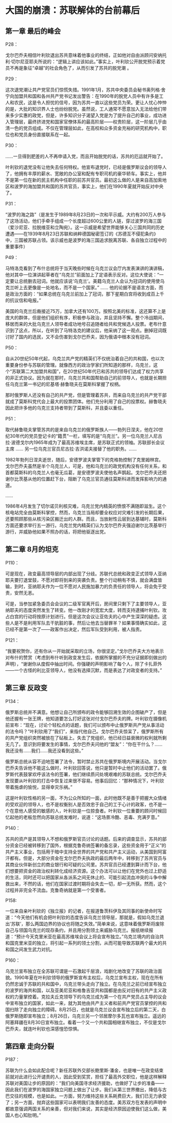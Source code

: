 # 大国的崩溃：苏联解体的台前幕后

## 第一章 最后的峰会

P28：

 戈尔巴乔夫相信叶利钦退出苏共意味着他事业的终结，正如他对自由派顾问安纳托利·切尔尼亚耶夫所说的：“逻辑上讲应该如此。”事实上，叶利钦公开脱党预示着党员不再是象征“卓越”的社会角色了，从而引发了苏共的脱党潮 。

P29：

这次退党潮让共产党官员们惊慌失措。1991年1月，苏共中央委员会秘书奥列格·舍宁向加盟共和国和各州共产党书记发出警告：在1990年的脱党人员中有许多是工人和农民，这是令人担忧的信号，因为苏共一直以这些党员为荣。更让人忧心忡忡的是，大批的知识界人士也纷纷脱党。虽然说，工人通常不愿意加入无法给他们带来多少实惠的政党，但是，许多知识分子渴望入党是为了提升自己的事业，成功进入管理层，最终挤进党和国家官僚体系的最高阶层——权贵阶层，这一阶层几乎由清一色的党员组成。不仅在管理层如此，在高校和众多资金充裕的研究机构中，职位也和党员身份直接联系在一起。

P30：

……一旦得到肥差的人不再申请入党，而且开始脱党的话，苏共的厄运就开始了。

叶利钦的退党没有让他失去任何特权。他宣布退党时，已经是俄罗斯议会的领导人了，他拥有丰厚的薪水、宽敞的办公室和配有专职司机的豪华轿车。事实上，他并不是第一位在新的民主机构中任职的前苏共官员。最初这么做的人是来自高加索地区和波罗的海加盟共和国的苏共官员，事实上，他们在1990年夏就开始反对中央了。

P31：

“波罗的海之路”（是发生于1989年8月23日的一次和平示威。大约有200万人参与了这场活动，他们手牵手组成一个长度超过600公里的人链，穿过波罗的海三国（爱沙尼亚、拉脱维亚和立陶宛）。这一示威是希望世界能够关心三国共同的历史遭遇——在1939年8月23日苏联和纳粹德国秘密签订的《苏德互不侵犯条约》中，三国被苏联占领。该示威也是波罗的海三国追求脱离苏联、各自独立过程中的重要事件）

P49：

马特洛克看到了布什总统将于当天晚些时候在乌克兰议会厅内发表演讲的演讲稿，他对其中一位演讲起草者在“乌克兰”前面加上了定语表示反对。这位大使说：“一定要让总统删去冠词。他就应该说‘乌克兰’。美籍乌克兰人会认为冠词的使用使乌克兰听上去更像是一处地名，而不是一个国家。” …… 他的论据不是语言方面，而是政治方面的：“如果总统在乌克兰前加上了冠词，那下星期白宫将收到成百上千的抗议信和电报。”

美国的乌克兰后裔接近75万，加拿大还有100万。按照北美的标准，这还算不上是庞大的群体，但是他们组织有序，积极参与政治，并且坚持不懈。整个冷战期间，移居而来的大批乌克兰人领导者成功地号召追随者给共和党候选人投票。老布什意识到了这点，所以，在听到了马特洛克的建议后，他采纳了这一观点。删掉冠词既讨好了国内的选民，又不会伤害到戈尔巴乔夫，因为俄语中根本没有冠词。

P50：

自从20世纪50年代起，乌克兰共产党的精英们不仅统治着自己的共和国，也以次重要身份参与苏联的管理。就像西方的政治学家们所知道的那样，乌克兰，这个“苏联第二大加盟共和国”，在20世纪50年代已和苏共的领导们达成了权力共享的非正式协议。因为就在那时，乌克兰共和国帮助自己的前领导人，也就是长期担任乌克兰第一书记的尼基塔·赫鲁晓夫在莫斯科掌握了权柄。

那时俄罗斯人还没有自己的共产党，但是管理着苏共，而来自乌克兰的共产党干部就成了莫斯科党代会上最大的投票团体。他们充分利用了自己的投票权。赫鲁晓夫因此把许多他的乌克兰支持者带到了莫斯科，并且委以重任。

P51：

取代赫鲁晓夫掌管苏共的是来自乌克兰的俄罗斯族人——勃列日涅夫，他在20世纪30年代的党员登记卡的“籍贯”一栏，填写的是“乌克兰”。另一位乌克兰人尼古拉·波德戈尔内1965年成为了最高苏维埃主席，是苏联正式的领袖。苏联部长会议主席 …… 另一位乌克兰官员尼古拉·吉洪诺夫接替了他的职务。……

1982年勃列日涅夫逝世，随后，安德罗波夫掌管下的克格勃控制了克里姆林宫。戈尔巴乔夫虽然是半个乌克兰人，可是，他和乌克兰的政党机构没有任何关系，和首都莫斯科的乌克兰人也毫无瓜葛，是安德罗波夫使他名声鹊起。戈尔巴乔夫还把谢尔比茨基从他的位置赶下台，阻断了乌克兰官员通往莫斯科进而发挥影响力的通道。

……

1986年4月发生了切尔诺贝利核灾难，乌克兰党内精英的愤恨不满随即滋生。这个核电站完全由莫斯科掌控，然而，乌克兰当局却要全权应对灾难引发的长期后果，还要照顾那些从核污染区搬迁出的人群。而且，当放射性云层到达基辅时，莫斯科方面还要求举行五一游行。乌克兰党内精英们认为戈尔巴乔夫强迫谢尔比茨基举行游行，并威胁他如果不照办的话，将把他驱逐出党。

## 第二章 8月的坦克

P110：

可是现在，政变最高领导层的内部出现了分歧。苏联代总统和政变正式领导人亚纳耶夫要打退堂鼓，不愿对即将到来的突袭负责。整个行动稍有不慎，就会满盘皆输，到时，亚纳耶夫作为一位不愿对人民施加暴力的负责任的领导人，将会免于受责，安然无恙。

可是，当参加紧急委员会会议的二级军官离开后，房间里只剩下了主要领导人，亚纳耶夫的态度突然发生了转变。他一改刚才的宽宏大度，转而支持逮捕叶利钦。攻占白宫的行动将按原计划进行。但是这次会议让亚佐夫的心中产生深深的疑虑。这些人是不是利用军队去干肮脏的事，然后让他去当替罪羊？如果事情确实如此，这已经不是第一次了——政客作出决定，然后军队受到利用，被人指责。

P121：

“我要祝贺你，还有你从一开始就采取的立场，你很坚定。”戈尔巴乔夫大方地表示对布什的赞赏（考虑到布什听到政变发生后，依据所掌握的不充分证据即刻做出的声明），“谢谢你从度假中抽出时间。你强硬的声明影响了每个人，除了卡扎菲外——一个古怪的利比亚领导人，他没有选择沉默，而是表达了对政变者的支持。”

## 第三章 反政变

P134：

俄罗斯总统并不满意。他想让自己所颁布的政令能够回溯生效的企图破产了，但是他还握有一张王牌，他知道要怎么打好这张对付戈尔巴乔夫的牌。叶利钦在摄像机前宣布：“现在，讨论个轻松点的话题，我们可以颁布中止俄罗斯共产党从事活动的法令吗？”叶利钦用了“我们”，来指代他自己。戈尔巴乔夫惊呆了，俄罗斯所有的共产党组织突然被放在了砧板上。失去了党组织，他已经日益衰微的权利就所剩无几了。意识到将要发生的事情，戈尔巴乔夫问他的“盟友”：“你在干什么？……我还没有……我们……我还没看到这些。”

俄罗斯总统从容不迫地签署了法令，暂时禁止苏共在俄罗斯境内开展活动。当戈尔巴乔夫告诉他不能这么做时，叶利钦回答说，他只是暂时中止他们的活动罢了。俄罗斯代表鼓掌欢呼该法令的签署，他们继续质问处境艰难的苏联总统。戈尔巴乔夫发现要从叶利钦的打击中恢复过来很不容易。他事后回忆：“那种情况下，叶利钦带着施虐的愉悦，显得幸灾乐祸。”

这是叶利钦性格的另一面，不为公众所知的一面，此时他既不是善于把握大众情绪的受欢迎的领导人，也不是权衡别人是否效忠于自己的工于心计的政客，也不是一个在意他人感受的敏感的人，叶利钦是一位掠食者。叶利钦一位重要的顾问时候回忆起他的老板忽然向苏联总统发难时，说道：“这场景冷酷、恶毒、充满歹意。”

P140：

苏共的资产是其领导人不想和俄罗斯官员讨论的话题。后来的调查显示，苏共的部分资金已经被转移到了国外，根据克鲁奇纳签署的备忘录，这些资金用于“正义”的共产主义事业，包括用于暗中支持全世界的共产党和共产主义运动，从美国到阿富汗都有。但是，大部分资金在戈尔巴乔夫执政的最后两年中，转移到了苏共官员与其商业伙伴新创立的商业银行和可疑的公司里。苏共官员已经遭到算计而下台，他们想要把资金的政治权利转化成经济资源。这个办法可以让他们在党外也过上舒适的生活，同时还可以把国家从各派系之间无休止的、可能引起流血冲突的斗争中解救出来，不然的话，他们在国家过渡时期将会失去一切，却一无所获。然而，这个过程并非完全不流血。克鲁奇纳就是第一个受害者。

P158:

一位来自亲叶利钦的《独立报》的记者，在报道鲁茨科伊及其同事的新使命时写道：“今天他们有机会把叶利钦的态度告诉乌克兰领导层，那就是，假如乌克兰退出‘苏联’，那么两国边界的协议也将随之失效。”简单来说，这意味着俄罗斯将废除自己与领国乌克兰的现存条约，并且用分割领土来威胁乌克兰。报纸继续报道：“预计今天克里米亚在最高苏维埃会议上将会宣布独立。”乌克兰境内的自治共和国克里米亚的独立，将引起一系列的领土分割，从而可能导致苏联两个最大的共和国之间发生武力对抗。

P160：

乌克兰宣布独立在全苏联可谓是一石激起千层浪，戏剧化地改变了苏联的政治面貌。1990年夏在叶利钦领导的俄罗斯宣布主权后，乌克兰宣布主权，现在在所有仍然忠诚于苏联的共和国中，乌克兰带头走向了独立。在乌克兰之前已经宣布独立的波罗的海共和国，以及亚美尼亚和格鲁吉亚共和国都是由反对旧有的共产主义政权的力量掌控着。克拉夫丘克领导下的乌克兰成为第一个在共产党员占主导的议会中宣布独立的国家，如此一来，就为其他由共产主义者和前共产党官员掌控的共和国扫除了走向独立的障碍。8月25日，也就是乌克兰议会宣布独立后的第二天，白俄罗斯随即宣布独立；8月26日，乌克兰另一个邻居摩尔多瓦也宣布独立。遥远的阿塞拜疆在8月30日宣布独立。看着一个又一个共和国相继宣布独立，不仅是戈尔巴乔夫，就连叶利钦也深感惶恐惊惧。

## 第四章 走向分裂

P187：

苏联为什么会如此配合呢？新任苏联外交部长鲍里斯·潘金，也是唯一在政变结束前就对此进行公开谴责的人，因此受到奖赏，担任了最高外交职位，他是这样解释苏联对美国让步的原因的：“我们向美国寻求经济援助，也做好了让步的准备——因此我们在波罗的海国家独立问题上做出了让步。我们从第三世界撤出，降低与古巴交往的规模，也是如此。一方面，努力维持这些关系耗费巨大，我们已无力承受了；另一方面，抛弃这些国家可以表明我们友善的态度。美苏双方在发表的声明中都故意强调两国关系的亲善，但对我们来说，其实是经济原因迫使我们这么做，美国人也心知肚明。”

